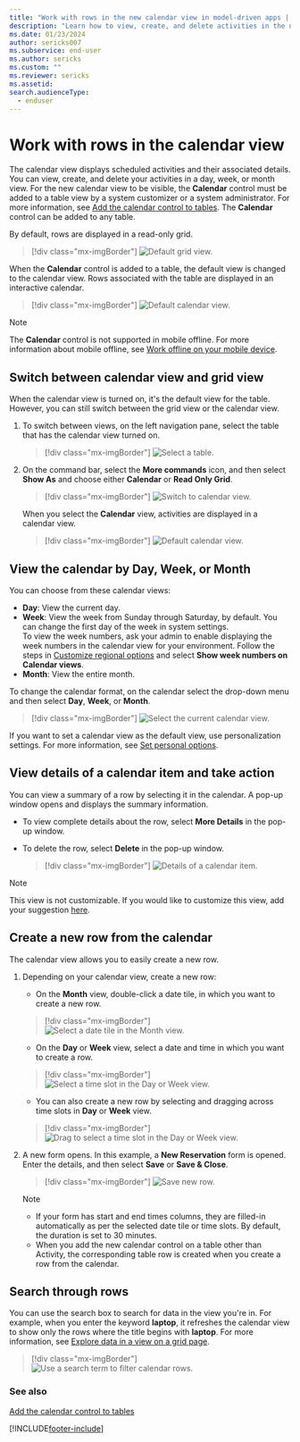 ```yaml
---
title: "Work with rows in the new calendar view in model-driven apps | MicrosoftDocs"
description: "Learn how to view, create, and delete activities in the new calendar view."
ms.date: 01/23/2024
author: sericks007
ms.subservice: end-user
ms.author: sericks
ms.custom: ""
ms.reviewer: sericks
ms.assetid: 
search.audienceType: 
  - enduser
---
```


# Work with rows in the calendar view

The calendar view displays scheduled activities and their associated details. You can view, create, and delete your activities in a day, week, or month view. For the new calendar view to be visible, the **Calendar** control must be added to a table view by a system customizer or a system administrator. For more information, see [Add the calendar control to tables](../maker/model-driven-apps/add-calendar-control.md). The **Calendar** control can be added to any table.

By default, rows are displayed in a read-only grid.

> [!div class="mx-imgBorder"]
> ![Default grid view.](media/default-grid-view-1.png "Default grid view")

When the **Calendar** control is added to a table, the default view is changed to the calendar view. Rows associated with the table are displayed in an interactive calendar.

> [!div class="mx-imgBorder"]
> ![Default calendar view.](media/cal-view.png "Default calendar view")

> [!NOTE]
> The **Calendar** control is not supported in mobile offline. For more information about mobile offline, see [Work offline on your mobile device](/dynamics365/mobile-app/work-in-offline-mode).

## Switch between calendar view and grid view

When the calendar view is turned on, it's the default view for the table. However, you can still switch between the grid view or the calendar view.

1. To switch between views, on the left navigation pane, select the table that has the calendar view turned on.

   > [!div class="mx-imgBorder"]
   > ![Select a table.](media/cal-view-1.png "Select a table")

1. On the command bar, select the **More commands** icon, and then select **Show As** and choose either **Calendar** or **Read Only Grid**.

    > [!div class="mx-imgBorder"]
    > ![Switch to calendar view.](media/switch-calendar-view-1.png "Switch to calendar view")

    When you select the **Calendar** view, activities are displayed in a calendar view.

    > [!div class="mx-imgBorder"]
    > ![Default calendar view.](media/cal-view.png "Default calendar view")

## View the calendar by Day, Week, or Month

You can choose from these calendar views:

- **Day**: View the current day.
- **Week**: View the week from Sunday through Saturday, by default. You can change the first day of the week in system settings.<br/>To view the week numbers, ask your admin to enable displaying the week numbers in the calendar view for your environment. Follow the steps in [Customize regional options](/power-platform/admin/customize-regional-options-admins) and select **Show week numbers on Calendar views**.
- **Month**: View the entire month.

To change the calendar format, on the calendar select the drop-down menu and then select **Day**, **Week**, or **Month**.

 > [!div class="mx-imgBorder"]
 > ![Select the current calendar view.](media/cal-nav-bar-1.png "Select the current calendar view")

If you want to set a calendar view as the default view, use personalization settings. For more information, see [Set personal options](./set-personal-options.md#activities-tab-options).

## View details of a calendar item and take action

You can view a summary of a row by selecting it in the calendar. A pop-up window opens and displays the summary information.

- To view complete details about the row, select **More Details** in the pop-up window.

- To delete the row, select **Delete** in the pop-up window.

  > [!div class="mx-imgBorder"]
  > ![Details of a calendar item.](media/details-pop-up-1.png "Details of a calendar item") 

> [!NOTE]
> This view is not customizable. If you would like to customize this view, add your suggestion [here](https://ideas.powerapps.com).

## Create a new row from the calendar

The calendar view allows you to easily create a new row.

1. Depending on your calendar view, create a new row:

   - On the **Month** view, double-click a date tile, in which you want to create a new row.

   > [!div class="mx-imgBorder"]
   > ![Select a date tile in the Month view.](media/date-tile-1.png "Select a date tile in the Month view")

   - On the **Day** or **Week** view, select a date and time in which you want to create a row.

   > [!div class="mx-imgBorder"]
   > ![Select a time slot in the Day or Week view.](media/time-slot-1.png "Select a time slot in the Day or Week view") 

   - You can also create a new row by selecting and dragging across time slots in **Day** or **Week** view.

   > [!div class="mx-imgBorder"]
   > ![Drag to select a time slot in the Day or Week view.](media/new-calendar-item.gif "Drag to select a time slot in the Day or Week view")

2. A new form opens. In this example, a **New Reservation** form is opened. Enter the details, and then select **Save** or **Save & Close**.

   > [!div class="mx-imgBorder"]
   > ![Save new row.](media/save-new-res.png "Save new row")

   > [!NOTE]
   > - If your form has start and end times columns, they are filled-in automatically as per the selected date tile or time slots. By default, the duration is set to 30 minutes.
   > - When you add the new calendar control on a table other than Activity, the corresponding table row is created when you create a row from the calendar.

## Search through rows

You can use the search box to search for data in the view you're in. For example, when you enter the keyword **laptop**, it refreshes the calendar view to show only the rows where the title begins with **laptop**. For more information, see [Explore data in a view on a grid page](grid-filters.md).

> [!div class="mx-imgBorder"]
> ![Use a search term to filter calendar rows.](media/search-cal.png "Use a search term to filter calendar rows")

### See also

[Add the calendar control to tables](../maker/model-driven-apps/add-calendar-control.md)

[!INCLUDE[footer-include](../includes/footer-banner.md)]
